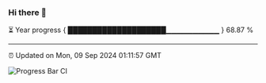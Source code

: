 ### Hi there 👋

⏳ Year progress { ████████████████████▁▁▁▁▁▁▁▁▁▁ } 68.87 %

---

⏰ Updated on Mon, 09 Sep 2024 01:11:57 GMT

![Progress Bar CI](https://github.com/JuvenileQ/Progress-Bar-CI/workflows/main/badge.svg)
